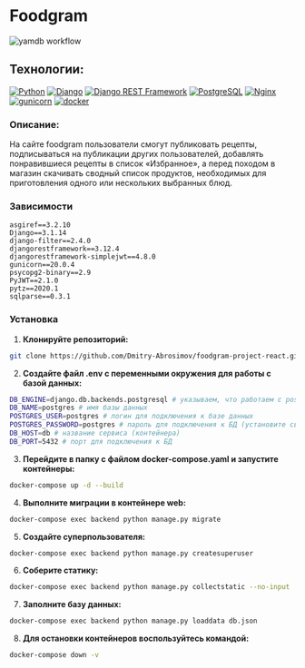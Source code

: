 # Foodgram
![yamdb workflow](https://github.com/Dmitry-Abrosimov/foodgram-project-react/actions/workflows/foodgram-project-react.yml/badge.svg)

## Технологии:

[![Python](https://img.shields.io/badge/-Python-464646?style=flat-square&logo=Python)](https://www.python.org/)
[![Django](https://img.shields.io/badge/-Django-464646?style=flat-square&logo=Django)](https://www.djangoproject.com/)
[![Django REST Framework](https://img.shields.io/badge/-Django%20REST%20Framework-464646?style=flat-square&logo=Django%20REST%20Framework)](https://www.django-rest-framework.org/)
[![PostgreSQL](https://img.shields.io/badge/-PostgreSQL-464646?style=flat-square&logo=PostgreSQL)](https://www.postgresql.org/)
[![Nginx](https://img.shields.io/badge/-NGINX-464646?style=flat-square&logo=NGINX)](https://nginx.org/ru/)
[![gunicorn](https://img.shields.io/badge/-gunicorn-464646?style=flat-square&logo=gunicorn)](https://gunicorn.org/)
[![docker](https://img.shields.io/badge/-Docker-464646?style=flat-square&logo=docker)](https://www.docker.com/)

### Описание:
На сайте foodgram пользователи смогут публиковать рецепты, подписываться на публикации других пользователей, добавлять понравившиеся рецепты в список «Избранное», а перед походом в магазин скачивать сводный список продуктов, необходимых для приготовления одного или нескольких выбранных блюд.

### Зависимости
```
asgiref==3.2.10
Django==3.1.14
django-filter==2.4.0
djangorestframework==3.12.4
djangorestframework-simplejwt==4.8.0
gunicorn==20.0.4
psycopg2-binary==2.9
PyJWT==2.1.0
pytz==2020.1
sqlparse==0.3.1
```

### Установка
1. **Клонируйте репозиторий:**
```sh
git clone https://github.com/Dmitry-Abrosimov/foodgram-project-react.git
```

2. **Создайте файл .env с переменными окружения для работы с базой данных:**
```sh
DB_ENGINE=django.db.backends.postgresql # указываем, что работаем с postgresql
DB_NAME=postgres # имя базы данных
POSTGRES_USER=postgres # логин для подключения к базе данных
POSTGRES_PASSWORD=postgres # пароль для подключения к БД (установите свой)
DB_HOST=db # название сервиса (контейнера)
DB_PORT=5432 # порт для подключения к БД
```

3. **Перейдите в папку с файлом docker-compose.yaml и запустите контейнеры:**
```sh
docker-compose up -d --build
```
4. **Выполните миграции в контейнере web:**
```sh
docker-compose exec backend python manage.py migrate
```
5. **Создайте суперпользователя:**
```sh
docker-compose exec backend python manage.py createsuperuser
```
6. **Соберите статику:**
```sh
docker-compose exec backend python manage.py collectstatic --no-input
```
7. **Заполните базу данных:**
```sh
docker-compose exec backend python manage.py loaddata db.json 
```
8. **Для остановки контейнеров воспользуйтесь командой:**
```sh
docker-compose down -v
```

